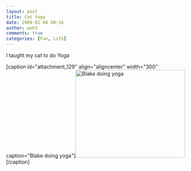 ```yaml
---
layout: post
title: Cat Yoga
date: 2009-02-08 00:16
author: woh3
comments: true
categories: [Fun, Life]
---
```

I taught my cat to do Yoga

[caption id="attachment_129" align="aligncenter" width="300" caption="Blake doing yoga"]<img class="size-medium wp-image-129" title="img00004" src="http://woh3.com/wordpress/wp-content/uploads/2009/02/img00004-300x240.jpg" alt="Blake doing yoga" width="300" height="240" />[/caption]
